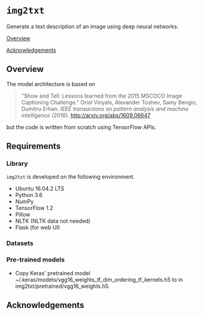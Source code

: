 # ``img2txt``
Generate a text description of an image using deep neural networks.

[Overview](#overview)

[Acknowledgements](#acknowledgements)

## Overview

The model architecture is based on

> "Show and Tell: Lessons learned from the 2015 MSCOCO Image Captioning
Challenge."
> Oriol Vinyals, Alexander Toshev, Samy Bengio, Dumitru Erhan.
> *IEEE transactions on pattern analysis and machine intelligence (2016).*
> http://arxiv.org/abs/1609.06647

but the code is written from scratch using TensorFlow APIs.


## Requirements

### Library
``img2txt`` is developed on the following environment.
* Ubuntu 16.04.2 LTS
* Python 3.6
* NumPy
* TensorFlow 1.2
* Pillow
* NLTK (NLTK data not needed)
* Flask (for web UI)

### Datasets

### Pre-trained models
* Copy Keras' pretrained model ~/.keras/models/vgg16_weights_tf_dim_ordering_tf_kernels.h5 to in img2txt/pretrained/vgg16_weights.h5.

## Acknowledgements
